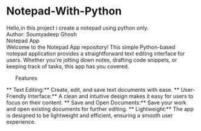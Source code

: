 # Notepad-With-Python
Hello,in this project i create a notepad using python only.
<br>
Author: Soumyadeep Ghosh
<br>
Notepad App
<br>
Welcome to the Notepad App repository! This simple Python-based notepad application provides a straightforward text editing interface for users. Whether you're jotting down notes, drafting code snippets, or keeping track of tasks, this app has you covered.
<ul>
Features
</ul>
 ** Text Editing:** Create, edit, and save text documents with ease.
 ** User-Friendly Interface:** A clean and intuitive design makes it easy for users to focus on their content.
 ** Save and Open Documents:** Save your work and open existing documents for further editing.
 ** Lightweight:** The app is designed to be lightweight and efficient, ensuring a smooth user experience.
